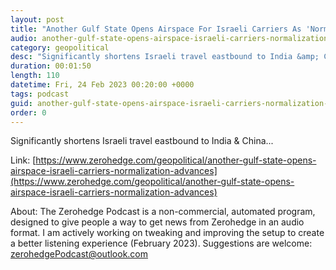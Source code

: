 ```yaml
---
layout: post
title: "Another Gulf State Opens Airspace For Israeli Carriers As 'Normalization' Advances"
audio: another-gulf-state-opens-airspace-israeli-carriers-normalization-advances-0
category: geopolitical
desc: "Significantly shortens Israeli travel eastbound to India &amp; China..."
duration: 00:01:50
length: 110
datetime: Fri, 24 Feb 2023 00:20:00 +0000
tags: podcast
guid: another-gulf-state-opens-airspace-israeli-carriers-normalization-advances-0
order: 0
---
```

Significantly shortens Israeli travel eastbound to India &amp; China...

Link: [https://www.zerohedge.com/geopolitical/another-gulf-state-opens-airspace-israeli-carriers-normalization-advances](https://www.zerohedge.com/geopolitical/another-gulf-state-opens-airspace-israeli-carriers-normalization-advances)

About: The Zerohedge Podcast is a non-commercial, automated program, designed to give people a way to get news from Zerohedge in an audio format.  I am actively working on tweaking and improving the setup to create a better listening experience (February 2023).  Suggestions are welcome: [zerohedgePodcast@outlook.com](mailto:zerohedgePodcast@outlook.com)